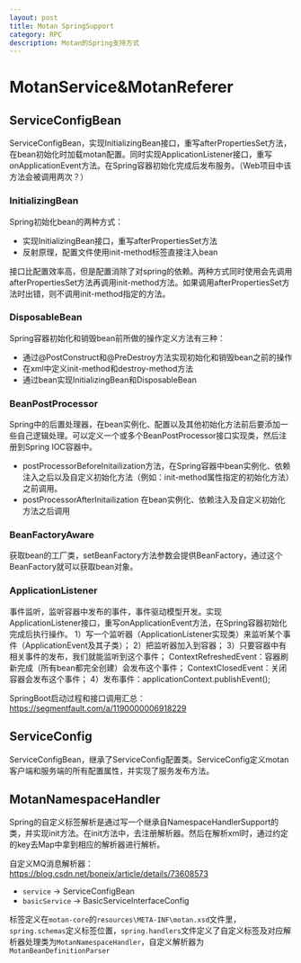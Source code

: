 ```yaml
---
layout: post
title: Motan SpringSupport
category: RPC
description: Motan的Spring支持方式
---
```


# MotanService&MotanReferer

## ServiceConfigBean
ServiceConfigBean，实现InitializingBean接口，重写afterPropertiesSet方法，在bean初始化时加载motan配置。同时实现ApplicationListener接口，重写onApplicationEvent方法。在Spring容器初始化完成后发布服务。（Web项目中该方法会被调用两次？）

### InitializingBean
Spring初始化bean的两种方式：
* 实现InitializingBean接口，重写afterPropertiesSet方法
* 反射原理，配置文件使用init-method标签直接注入bean

接口比配置效率高，但是配置消除了对spring的依赖。两种方式同时使用会先调用afterPropertiesSet方法再调用init-method方法。如果调用afterPropertiesSet方法时出错，则不调用init-method指定的方法。

### DisposableBean
Spring容器初始化和销毁bean前所做的操作定义方法有三种：
* 通过@PostConstruct和@PreDestroy方法实现初始化和销毁bean之前的操作
* 在xml中定义init-method和destroy-method方法
* 通过bean实现InitializingBean和DisposableBean

### BeanPostProcessor
Spring中的后置处理器，在bean实例化、配置以及其他初始化方法前后要添加一些自己逻辑处理。可以定义一个或多个BeanPostProcessor接口实现类，然后注册到Spring IOC容器中。
* postProcessorBeforeInitailization方法，在Spring容器中bean实例化、依赖注入之后以及自定义初始化方法（例如：init-method属性指定的初始化方法）之前调用。
* postProcessorAfterInitailization 在bean实例化、依赖注入及自定义初始化方法之后调用

### BeanFactoryAware
获取bean的工厂类，setBeanFactory方法参数会提供BeanFactory，通过这个BeanFactory就可以获取bean对象。

### ApplicationListener
事件监听，监听容器中发布的事件，事件驱动模型开发。实现ApplicationListener接口，重写onApplicationEvent方法，在Spring容器初始化完成后执行操作。
1）写一个监听器（ApplicationListener实现类）来监听某个事件（ApplicationEvent及其子类）；
2）把监听器加入到容器；
3）只要容器中有相关事件的发布，我们就能监听到这个事件；
ContextRefreshedEvent：容器刷新完成（所有bean都完全创建）会发布这个事件；
ContextClosedEvent：关闭容器会发布这个事件；
4）发布事件：applicationContext.publishEvent();

SpringBoot启动过程和接口调用汇总： https://segmentfault.com/a/1190000006918229

## ServiceConfig
ServiceConfigBean，继承了ServiceConfig配置类。ServiceConfig定义motan客户端和服务端的所有配置属性，并实现了服务发布方法。

## MotanNamespaceHandler
Spring的自定义标签解析是通过写一个继承自NamespaceHandlerSupport的类，并实现init方法。在init方法中，去注册解析器。然后在解析xml时，通过约定的key去Map中拿到相应的解析器进行解析。

自定义MQ消息解析器： https://blog.csdn.net/boneix/article/details/73608573

* `service` -> ServiceConfigBean
* `basicService` -> BasicServiceInterfaceConfig

标签定义在`motan-core`的`resources\META-INF\motan.xsd`文件里，`spring.schemas`定义标签位置，`spring.handlers`文件定义了自定义标签及对应解析器处理类为`MotanNamespaceHandler`，自定义解析器为`MotanBeanDefinitionParser`











